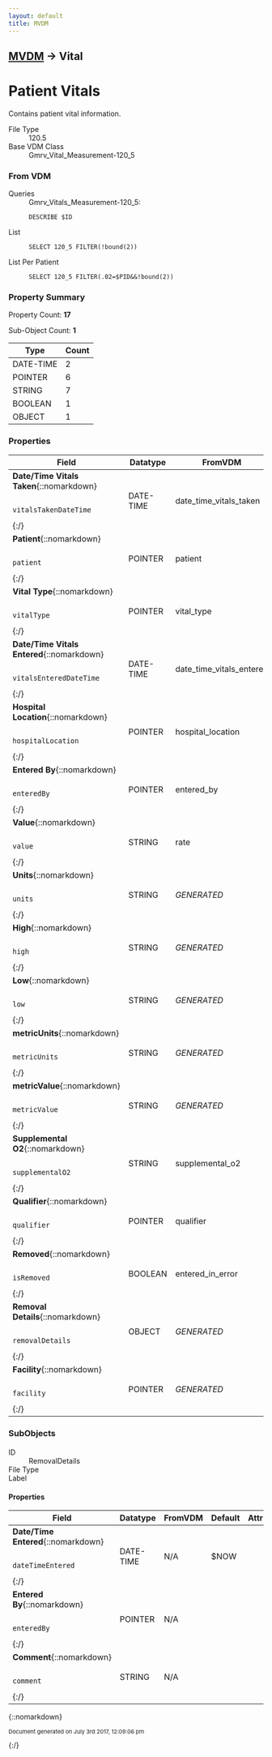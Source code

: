 ```yaml
---
layout: default
title: MVDM
---
```


## [MVDM](TableOfContents) &#8594; Vital
# Patient Vitals
Contains patient vital information.

<dl>
<dt>File Type</dt><dd>120.5</dd>
<dt>Base VDM Class</dt><dd>Gmrv_Vital_Measurement-120_5</dd>
</dl>

### From VDM
<dl>
<dt>Queries</dt><dd>Gmrv_Vitals_Measurement-120_5: <pre><code>DESCRIBE $ID</code></pre>
</dd>
<dt>List</dt><dd><pre><code>SELECT 120_5 FILTER(!bound(2))</code></pre></dd>
<dt>List Per Patient</dt><dd><pre><code>SELECT 120_5 FILTER(.02&#x3D;$PID&amp;&amp;!bound(2))</code></pre></dd>
</dl>


### Property Summary

Property Count: **17**

Sub-Object Count: **1**

Type | Count
--- | ---
DATE-TIME | 2
POINTER | 6
STRING | 7
BOOLEAN | 1
OBJECT | 1

### Properties

Field | Datatype | FromVDM | Default | Attributes | Range
--- | --- | --- | --- | --- | ---
**Date/Time Vitals Taken**{::nomarkdown}<pre><code>  vitalsTakenDateTime</code></pre>{:/} | DATE-TIME | date_time_vitals_taken |  | INDEXED<br/>REQUIRED | 
**Patient**{::nomarkdown}<pre><code>  patient</code></pre>{:/} | POINTER | patient | $PATIENTID | INDEXED | 
**Vital Type**{::nomarkdown}<pre><code>  vitalType</code></pre>{:/} | POINTER | vital_type |  | INDEXED<br/>REQUIRED | 
**Date/Time Vitals Entered**{::nomarkdown}<pre><code>  vitalsEnteredDateTime</code></pre>{:/} | DATE-TIME | date_time_vitals_entered | $NOW |  | 
**Hospital Location**{::nomarkdown}<pre><code>  hospitalLocation</code></pre>{:/} | POINTER | hospital_location |  | REQUIRED | 
**Entered By**{::nomarkdown}<pre><code>  enteredBy</code></pre>{:/} | POINTER | entered_by | $USERID |  | 
**Value**{::nomarkdown}<pre><code>  value</code></pre>{:/} | STRING | rate |  | REQUIRED | 
**Units**{::nomarkdown}<pre><code>  units</code></pre>{:/} | STRING | *GENERATED* |  |  | 
**High**{::nomarkdown}<pre><code>  high</code></pre>{:/} | STRING | *GENERATED* |  |  | 
**Low**{::nomarkdown}<pre><code>  low</code></pre>{:/} | STRING | *GENERATED* |  |  | 
**metricUnits**{::nomarkdown}<pre><code>  metricUnits</code></pre>{:/} | STRING | *GENERATED* |  |  | 
**metricValue**{::nomarkdown}<pre><code>  metricValue</code></pre>{:/} | STRING | *GENERATED* |  |  | 
**Supplemental O2**{::nomarkdown}<pre><code>  supplementalO2</code></pre>{:/} | STRING | supplemental_o2 |  |  | 
**Qualifier**{::nomarkdown}<pre><code>  qualifier</code></pre>{:/} | POINTER | qualifier |  |  | 
**Removed**{::nomarkdown}<pre><code>  isRemoved</code></pre>{:/} | BOOLEAN | entered_in_error |  |  | 
**Removal Details**{::nomarkdown}<pre><code>  removalDetails</code></pre>{:/} | OBJECT | *GENERATED* |  |  | [RemovalDetails](#RemovalDetails)
**Facility**{::nomarkdown}<pre><code>  facility</code></pre>{:/} | POINTER | *GENERATED* |  |  | 

### SubObjects
#### <a name="RemovalDetails"></a>

<dl>
<dt>ID</dt><dd>RemovalDetails</dd>
<dt>File Type</dt><dd></dd>
<dt>Label</dt><dd></dd></dl>

#### Properties

Field | Datatype | FromVDM | Default | Attributes | Range
--- | --- | --- | --- | --- | ---
**Date/Time Entered**{::nomarkdown}<pre><code>  dateTimeEntered</code></pre>{:/} | DATE-TIME | N/A | $NOW |  | 
**Entered By**{::nomarkdown}<pre><code>  enteredBy</code></pre>{:/} | POINTER | N/A |  |  | 
**Comment**{::nomarkdown}<pre><code>  comment</code></pre>{:/} | STRING | N/A |  |  | 



{::nomarkdown} <br/><p style="font-size: 11px">Document generated on July 3rd 2017, 12:09:06 pm</p>{:/}